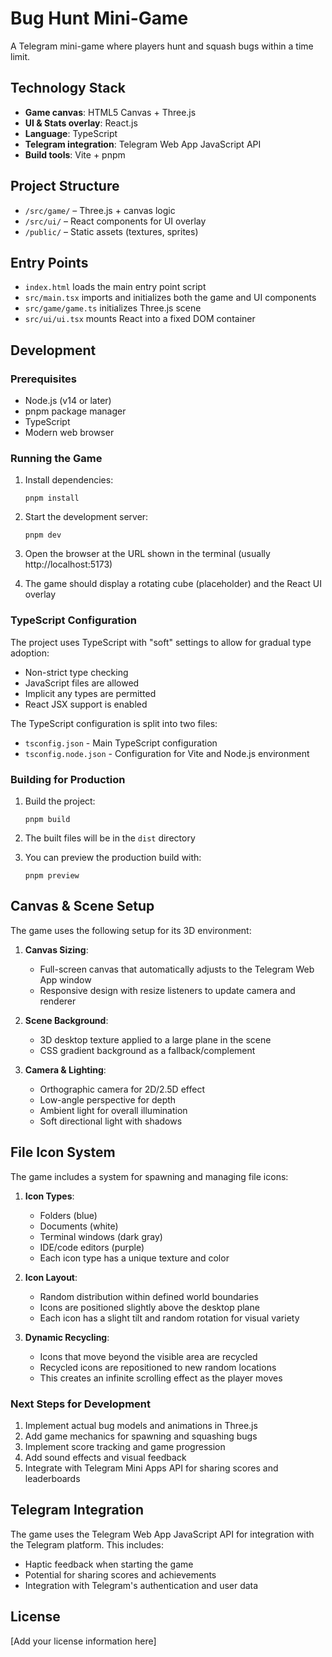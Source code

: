 # Bug Hunt Mini-Game

A Telegram mini-game where players hunt and squash bugs within a time limit.

## Technology Stack

- **Game canvas**: HTML5 Canvas + Three.js
- **UI & Stats overlay**: React.js
- **Language**: TypeScript
- **Telegram integration**: Telegram Web App JavaScript API
- **Build tools**: Vite + pnpm

## Project Structure

- `/src/game/` – Three.js + canvas logic
- `/src/ui/` – React components for UI overlay
- `/public/` – Static assets (textures, sprites)

## Entry Points

- `index.html` loads the main entry point script
- `src/main.tsx` imports and initializes both the game and UI components
- `src/game/game.ts` initializes Three.js scene
- `src/ui/ui.tsx` mounts React into a fixed DOM container

## Development

### Prerequisites

- Node.js (v14 or later)
- pnpm package manager
- TypeScript
- Modern web browser

### Running the Game

1. Install dependencies:
   ```
   pnpm install
   ```

2. Start the development server:
   ```
   pnpm dev
   ```

3. Open the browser at the URL shown in the terminal (usually http://localhost:5173)
4. The game should display a rotating cube (placeholder) and the React UI overlay

### TypeScript Configuration

The project uses TypeScript with "soft" settings to allow for gradual type adoption:

- Non-strict type checking
- JavaScript files are allowed
- Implicit any types are permitted
- React JSX support is enabled

The TypeScript configuration is split into two files:
- `tsconfig.json` - Main TypeScript configuration
- `tsconfig.node.json` - Configuration for Vite and Node.js environment

### Building for Production

1. Build the project:
   ```
   pnpm build
   ```

2. The built files will be in the `dist` directory
3. You can preview the production build with:
   ```
   pnpm preview
   ```

## Canvas & Scene Setup

The game uses the following setup for its 3D environment:

1. **Canvas Sizing**:
   - Full-screen canvas that automatically adjusts to the Telegram Web App window
   - Responsive design with resize listeners to update camera and renderer

2. **Scene Background**:
   - 3D desktop texture applied to a large plane in the scene
   - CSS gradient background as a fallback/complement

3. **Camera & Lighting**:
   - Orthographic camera for 2D/2.5D effect
   - Low-angle perspective for depth
   - Ambient light for overall illumination
   - Soft directional light with shadows

## File Icon System

The game includes a system for spawning and managing file icons:

1. **Icon Types**:
   - Folders (blue)
   - Documents (white)
   - Terminal windows (dark gray)
   - IDE/code editors (purple)
   - Each icon type has a unique texture and color

2. **Icon Layout**:
   - Random distribution within defined world boundaries
   - Icons are positioned slightly above the desktop plane
   - Each icon has a slight tilt and random rotation for visual variety

3. **Dynamic Recycling**:
   - Icons that move beyond the visible area are recycled
   - Recycled icons are repositioned to new random locations
   - This creates an infinite scrolling effect as the player moves

### Next Steps for Development

1. Implement actual bug models and animations in Three.js
2. Add game mechanics for spawning and squashing bugs
3. Implement score tracking and game progression
4. Add sound effects and visual feedback
5. Integrate with Telegram Mini Apps API for sharing scores and leaderboards

## Telegram Integration

The game uses the Telegram Web App JavaScript API for integration with the Telegram platform. This includes:

- Haptic feedback when starting the game
- Potential for sharing scores and achievements
- Integration with Telegram's authentication and user data

## License

[Add your license information here]
